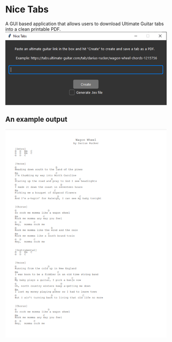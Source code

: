 # Nice Tabs
A GUI based application that allows users to download Ultimate Guitar tabs into a clean printable PDF.
![An image of the program](GUI.PNG)
## An example output
![An example output](ExampleTab.PNG)

